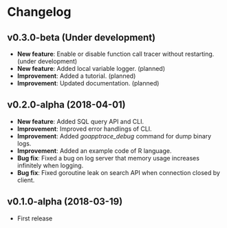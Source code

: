 # Changelog

## v0.3.0-beta (Under development)
* __New feature__: Enable or disable function call tracer without restarting.  (under development)
* __New feature__: Added local variable logger. (planned)
* __Improvement__: Added a tutorial. (planned)
* __Improvement__: Updated documentation. (planned)

## v0.2.0-alpha (2018-04-01)
* __New feature__: Added SQL query API and CLI.
* __Improvement__: Improved error handlings of CLI.
* __Improvement__: Added _goapptrace\_debug_ command for dump binary logs.
* __Improvement__: Added an example code of R language.
* __Bug fix__: Fixed a bug on log server that memory usage increases infinitely when logging.
* __Bug fix__: Fixed goroutine leak on search API when connection closed by client.

## v0.1.0-alpha (2018-03-19)
* First release
